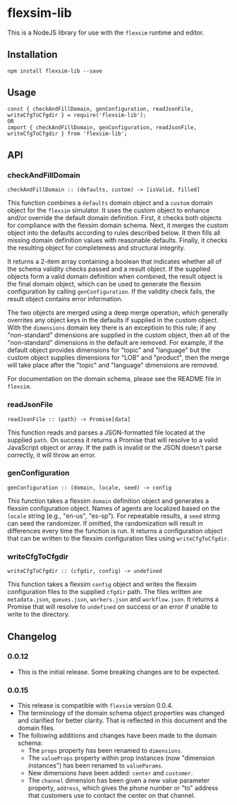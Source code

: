 # flexsim-lib

This is a NodeJS library for use with the `flexsim` runtime and editor.

## Installation
```
npm install flexsim-lib --save
```

## Usage
```
const { checkAndFillDomain, genConfiguration, readJsonFile, writeCfgToCfgdir } = require('flexsim-lib');
OR
import { checkAndFillDomain, genConfiguration, readJsonFile, writeCfgToCfgdir } from 'flexsim-lib';
```

## API

### checkAndFillDomain
```
checkAndFillDomain :: (defaults, custom) -> [isValid, filled]
```
This function combines a `defaults` domain object and a `custom` domain object for the `flexsim` simulator. It uses the custom object to enhance and/or override the default domain definition. First, it checks both objects for compliance with the flexsim domain schema. Next, it merges the custom object into the defaults according to rules described below. It then fills all missing domain definition values with reasonable defaults. Finally, it checks the resulting object for completeness and structural integrity.

It returns a 2-item array containing a boolean that indicates whether all of the schema validity checks passed and a result object. If the supplied objects form a valid domain definition when combined, the result object is the final domain object, which can be used to generate the flexsim configuration by calling `genConfiguration`. If the validity check fails, the result object contains error information.

The two objects are merged using a deep merge operation, which generally overrites any object keys in the defaults if supplied in the custom object. With the `dimensions` domain key there is an exceptioin to this rule; if any "non-standard" dimensions are supplied in the custom object, then all of the "non-standard" dimensions in the default are removed. For example, if the default object provides dimensions for "topic" and "language" but the custom object supplies dimensions for "LOB" and "product", then the merge will take place after the "topic" and "language" dimensions are removed.

For documentation on the domain schema, please see the README file in `flexsim`.

### readJsonFile
```
readJsonFile :: (path) -> Promise[data]
```
This function reads and parses a JSON-formatted file located at the supplied `path`. On success it returns a Promise that will resolve to a valid JavaScript object or array. If the path is invalid or the JSON doesn't parse correctly, it will throw an error.

### genConfiguration
```
genConfiguration :: (domain, locale, seed) -> config
```
This function takes a flexsim `domain` definition object and generates a flexsim configuration object. Names of agents are localized based on the `locale` string (e.g., "en-us", "es-sp"). For repeatable results, a `seed` string can seed the randomizer. If omitted, the randomization will result in differences every time the function is run. It returns a configuration object that can be written to the flexsim configuration files using `writeCfgToCfgdir`.

### writeCfgToCfgdir
```
writeCfgToCfgdir :: (cfgdir, config) -> undefined
```
This function takes a flexsim `config` object and writes the flexsim configuration files to the supplied `cfgdir` path. The files written are `metadata.json`, `queues.json`, `workers.json` and `workflow.json`. It returns a Promise that will resolve to `undefined` on success or an error if unable to write to the directory.

## Changelog
### 0.0.12
- This is the initial release. Some breaking changes are to be expected.
### 0.0.15
- This release is compatible with `flexsim` version 0.0.4.
- The terminology of the domain schema object properties was changed and clarified for better clarity. That is reflected in this document and the domain files.
- The following additions and changes have been made to the domain schema:
  - The `props` property has been renamed to `dimensions`.
  - The `valueProps` property within prop instances (now "dimension instances") has been renamed to `valueParams`.
  - New dimensions have been added: `center` and `customer`.
  - The `channel` dimension has been given a new value parameter property, `address`, which gives the phone number or "to" address that customers use to contact the center on that channel.
